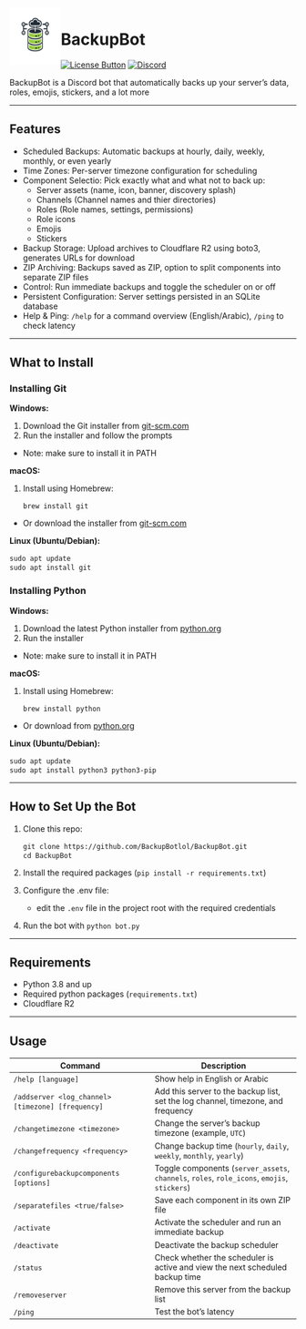 [License Button]: https://img.shields.io/badge/License-Apache_2.0-green
[License Link]: https://github.com/BackupBotlol/BackupBot/blob/main/LICENSE 'Apache 2.0 License.'

<img align="left" width="90" height="100" src="icon/BackupBot.png">


# BackupBot
[![License Button]][License Link]
[![Discord](https://img.shields.io/discord/1350036500921716756.svg?label=&logo=discord&logoColor=ffffff&color=7389D8&labelColor=6A7EC2)](https://discord.gg/Xnh5ckQVyV)

BackupBot is a Discord bot that automatically backs up your server’s data, roles, emojis, stickers, and a lot more

---

## Features

- Scheduled Backups: Automatic backups at hourly, daily, weekly, monthly, or even yearly
- Time Zones: Per-server timezone configuration for scheduling
- Component Selectio: Pick exactly what and what not to back up:
  - Server assets (name, icon, banner, discovery splash)  
  - Channels (Channel names and thier directories)
  - Roles (Role names, settings, permissions)  
  - Role icons
  - Emojis  
  - Stickers  
- Backup Storage: Upload archives to Cloudflare R2 using boto3, generates URLs for download
- ZIP Archiving: Backups saved as ZIP, option to split components into separate ZIP files
- Control: Run immediate backups and toggle the scheduler on or off
- Persistent Configuration: Server settings persisted in an SQLite database
- Help & Ping: `/help` for a command overview (English/Arabic), `/ping` to check latency

---

## What to Install

### Installing Git

**Windows:**
1. Download the Git installer from [git-scm.com](https://git-scm.com/download/win)
2. Run the installer and follow the prompts
- Note: make sure to install it in PATH

**macOS:**
1. Install using Homebrew:
   ```
   brew install git
   ```
- Or download the installer from [git-scm.com](https://git-scm.com/download/mac)

**Linux (Ubuntu/Debian):**
```
sudo apt update
sudo apt install git
```

### Installing Python

**Windows:**
1. Download the latest Python installer from [python.org](https://www.python.org/downloads/)
2. Run the installer
- Note: make sure to install it in PATH

**macOS:**
1. Install using Homebrew:
   ```
   brew install python
   ```
- Or download from [python.org](https://www.python.org/downloads/)

**Linux (Ubuntu/Debian):**
```
sudo apt update
sudo apt install python3 python3-pip
```

---

## How to Set Up the Bot

1. Clone this repo:
   ```
   git clone https://github.com/BackupBotlol/BackupBot.git
   cd BackupBot
   ```
3. Install the required packages (`pip install -r requirements.txt`)

4. Configure the .env file:

   - edit the `.env` file in the project root with the required credentials

5. Run the bot with `python bot.py`

---

## Requirements

- Python 3.8 and up
- Required python packages (`requirements.txt`)
- Cloudflare R2

---

## Usage

| Command | Description |
|---------|-------------|
| `/help [language]` | Show help in English or Arabic |
| `/addserver <log_channel> [timezone] [frequency]` | Add this server to the backup list, set the log channel, timezone, and frequency |
| `/changetimezone <timezone>` | Change the server’s backup timezone (example, `UTC`) |
| `/changefrequency <frequency>` | Change backup time (`hourly`, `daily`, `weekly`, `monthly`, `yearly`) |
| `/configurebackupcomponents [options]` | Toggle components (`server_assets`, `channels`, `roles`, `role_icons`, `emojis`, `stickers`) |
| `/separatefiles <true/false>` | Save each component in its own ZIP file |
| `/activate` | Activate the scheduler and run an immediate backup |
| `/deactivate` | Deactivate the backup scheduler |
| `/status` | Check whether the scheduler is active and view the next scheduled backup time |
| `/removeserver` | Remove this server from the backup list |
| `/ping` | Test the bot’s latency |
